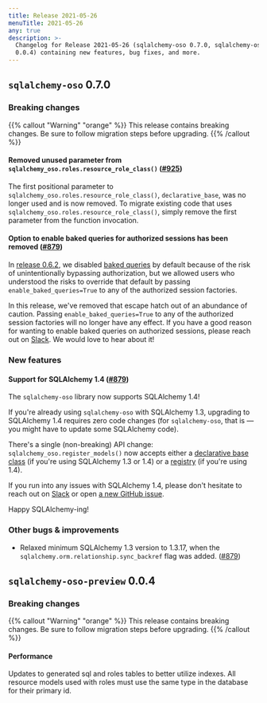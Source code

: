 ```yaml
---
title: Release 2021-05-26
menuTitle: 2021-05-26
any: true
description: >-
  Changelog for Release 2021-05-26 (sqlalchemy-oso 0.7.0, sqlalchemy-oso-preview
  0.0.4) containing new features, bug fixes, and more.
---
```


## `sqlalchemy-oso` 0.7.0

### Breaking changes

{{% callout "Warning" "orange" %}}
  This release contains breaking changes. Be sure to follow migration steps
  before upgrading.
{{% /callout %}}

#### Removed unused parameter from `sqlalchemy_oso.roles.resource_role_class()` ([#925][])

The first positional parameter to `sqlalchemy_oso.roles.resource_role_class()`,
`declarative_base`, was no longer used and is now removed. To migrate existing
code that uses `sqlalchemy_oso.roles.resource_role_class()`, simply remove the
first parameter from the function invocation.

[#925]: https://github.com/osohq/oso/pull/925

#### Option to enable baked queries for authorized sessions has been removed ([#879][])

In [release 0.6.2](project/changelogs/2021-05-17.md), we disabled [baked
queries][] by default because of the risk of unintentionally bypassing
authorization, but we allowed users who understood the risks to override that
default by passing `enable_baked_queries=True` to any of the authorized session
factories.

In this release, we've removed that escape hatch out of an abundance of caution.
Passing `enable_baked_queries=True` to any of the authorized session factories
will no longer have any effect. If you have a good reason for wanting to enable
baked queries on authorized sessions, please reach out on [Slack][]. We would
love to hear about it!

[baked queries]: https://docs.sqlalchemy.org/en/13/orm/extensions/baked.html
[Slack]: https://join-slack.osohq.com/

### New features

#### Support for SQLAlchemy 1.4 ([#879][])

The `sqlalchemy-oso` library now supports SQLAlchemy 1.4!

If you're already using `sqlalchemy-oso` with SQLAlchemy 1.3, upgrading to
SQLAlchemy 1.4 requires zero code changes (for `sqlalchemy-oso`, that is — you
might have to update some SQLAlchemy code).

There's a single (non-breaking) API change: `sqlalchemy_oso.register_models()`
now accepts either a [declarative base class][] (if you're using SQLAlchemy 1.3
or 1.4) or a [registry][] (if you're using 1.4).

If you run into any issues with SQLAlchemy 1.4, please don't hesitate to reach
out on [Slack][] or open [a new GitHub issue][].

Happy SQLAlchemy-ing!

[#879]: https://github.com/osohq/oso/pull/879
[declarative base class]: https://docs.sqlalchemy.org/en/14/orm/mapping_styles.html#declarative-mapping
[registry]: https://docs.sqlalchemy.org/en/14/orm/mapping_api.html#sqlalchemy.orm.registry
[a new GitHub issue]: https://github.com/osohq/oso/issues?q=is%3Aissue+is%3Aopen+sort%3Aupdated-desc+sqlalchemy

### Other bugs & improvements

- Relaxed minimum SQLAlchemy 1.3 version to 1.3.17, when the
  `sqlalchemy.orm.relationship.sync_backref` flag was added. ([#879][])

## `sqlalchemy-oso-preview` 0.0.4

### Breaking changes

{{% callout "Warning" "orange" %}}
  This release contains breaking changes. Be sure to follow migration steps
  before upgrading.
{{% /callout %}}

#### Performance

Updates to generated sql and roles tables to better utilize indexes.
All resource models used with roles must use the same type in the database for their primary id.
